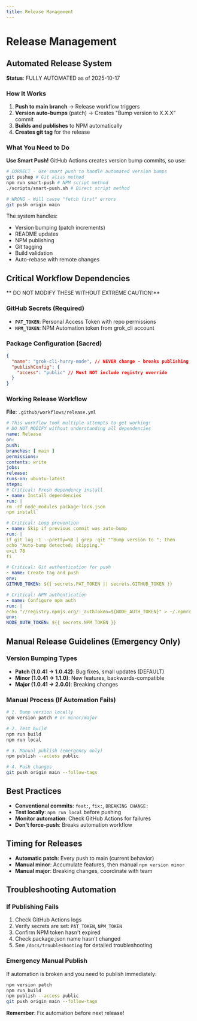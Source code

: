 ```yaml
---
title: Release Management
---
```


# Release Management

## Automated Release System

**Status**: FULLY AUTOMATED as of 2025-10-17

### How It Works

1. **Push to main branch** → Release workflow triggers
2. **Version auto-bumps** (patch) → Creates "Bump version to X.X.X" commit
3. **Builds and publishes** to NPM automatically
4. **Creates git tag** for the release

### What You Need to Do

**Use Smart Push!** GitHub Actions creates version bump commits, so use:

```bash
# CORRECT - Use smart push to handle automated version bumps
git pushup # Git alias method
npm run smart-push # NPM script method
./scripts/smart-push.sh # Direct script method

# WRONG - Will cause "fetch first" errors
git push origin main
```

The system handles:

- Version bumping (patch increments)
- README updates
- NPM publishing
- Git tagging
- Build validation
- Auto-rebase with remote changes

## Critical Workflow Dependencies

** DO NOT MODIFY THESE WITHOUT EXTREME CAUTION:**

### GitHub Secrets (Required)

- **`PAT_TOKEN`**: Personal Access Token with repo permissions
- **`NPM_TOKEN`**: NPM Automation token from grok_cli account

### Package Configuration (Sacred)

```json
{
  "name": "grok-cli-hurry-mode", // NEVER change - breaks publishing
  "publishConfig": {
    "access": "public" // Must NOT include registry override
  }
}
```

### Working Release Workflow

**File**: `.github/workflows/release.yml`

```yaml
# This workflow took multiple attempts to get working!
# DO NOT MODIFY without understanding all dependencies
name: Release
on:
push:
branches: [ main ]
permissions:
contents: write
jobs:
release:
runs-on: ubuntu-latest
steps:
# Critical: Fresh dependency install
- name: Install dependencies
run: |
rm -rf node_modules package-lock.json
npm install

# Critical: Loop prevention
- name: Skip if previous commit was auto-bump
run: |
if git log -1 --pretty=%B | grep -qiE "^Bump version to "; then
echo "Auto-bump detected; skipping."
exit 78
fi

# Critical: Git authentication for push
- name: Create tag and push
env:
GITHUB_TOKEN: ${{ secrets.PAT_TOKEN || secrets.GITHUB_TOKEN }}

# Critical: NPM authentication
- name: Configure npm auth
run: |
echo "//registry.npmjs.org/:_authToken=${NODE_AUTH_TOKEN}" > ~/.npmrc
env:
NODE_AUTH_TOKEN: ${{ secrets.NPM_TOKEN }}
```

## Manual Release Guidelines (Emergency Only)

### Version Bumping Types

- **Patch (1.0.41 → 1.0.42)**: Bug fixes, small updates (DEFAULT)
- **Minor (1.0.41 → 1.1.0)**: New features, backwards-compatible
- **Major (1.0.41 → 2.0.0)**: Breaking changes

### Manual Process (If Automation Fails)

```bash
# 1. Bump version locally
npm version patch # or minor/major

# 2. Test build
npm run build
npm run local

# 3. Manual publish (emergency only)
npm publish --access public

# 4. Push changes
git push origin main --follow-tags
```

## Best Practices

- **Conventional commits**: `feat:`, `fix:`, `BREAKING CHANGE:`
- **Test locally**: `npm run local` before pushing
- **Monitor automation**: Check GitHub Actions for failures
- **Don't force-push**: Breaks automation workflow

## Timing for Releases

- **Automatic patch**: Every push to main (current behavior)
- **Manual minor**: Accumulate features, then manual `npm version minor`
- **Manual major**: Breaking changes, coordinate with team

## Troubleshooting Automation

### If Publishing Fails

1. Check GitHub Actions logs
2. Verify secrets are set: `PAT_TOKEN`, `NPM_TOKEN`
3. Confirm NPM token hasn't expired
4. Check package.json name hasn't changed
5. See `/docs/troubleshooting` for detailed troubleshooting

### Emergency Manual Publish

If automation is broken and you need to publish immediately:

```bash
npm version patch
npm run build
npm publish --access public
git push origin main --follow-tags
```

**Remember**: Fix automation before next release!
